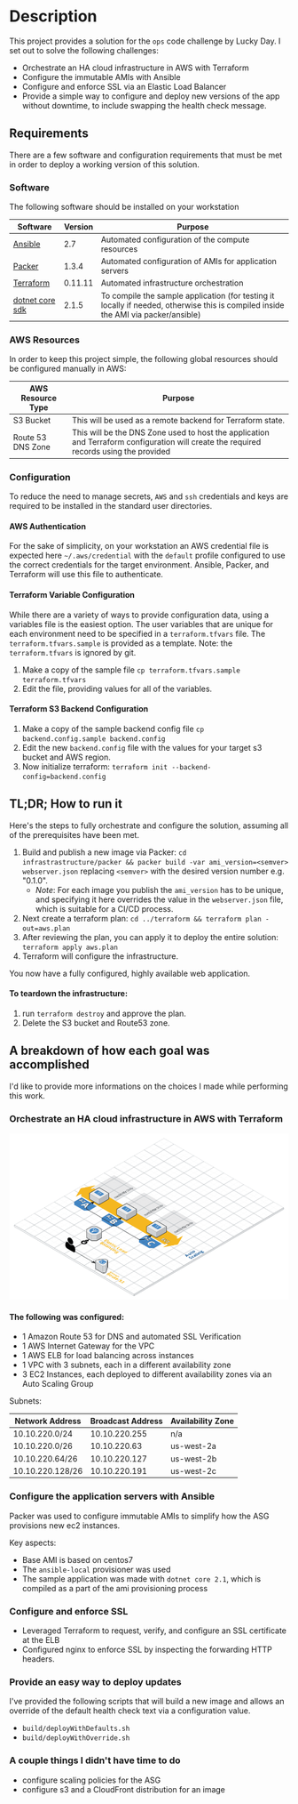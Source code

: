 # Description

This project provides a solution for the `ops` code challenge by Lucky Day.  I set out to solve the following challenges:

- Orchestrate an HA cloud infrastructure in AWS with Terraform
- Configure the immutable AMIs with Ansible
- Configure and enforce SSL via an Elastic Load Balancer
- Provide a simple way to configure and deploy new versions of the app without downtime, to include swapping the health check message.



## Requirements

There are a few software and configuration requirements that must be met in order to deploy a working version of this solution.

### Software

The following software should be installed on your workstation

| Software                                                     | Version | Purpose                                                      |
| ------------------------------------------------------------ | ------- | ------------------------------------------------------------ |
| [Ansible](https://docs.ansible.com/ansible/2.5/installation_guide/intro_installation.html) | 2.7     | Automated configuration of the compute resources             |
| [Packer](https://www.packer.io/downloads.html)               | 1.3.4   | Automated configuration of AMIs for application servers      |
| [Terraform](https://www.terraform.io/intro/getting-started/install.html) | 0.11.11 | Automated infrastructure orchestration                       |
| [dotnet core sdk](https://www.microsoft.com/net/download)    | 2.1.5   | To compile the sample application (for testing it locally if needed, otherwise this is compiled inside the AMI via packer/ansible) |

### AWS Resources

In order to keep this project simple, the following global resources should be configured manually in AWS:

| AWS Resource Type | Purpose                                                      |
| ----------------- | ------------------------------------------------------------ |
| S3 Bucket         | This will be used as a remote backend for Terraform state.   |
| Route 53 DNS Zone | This will be the DNS Zone used to host the application and Terraform configuration will create the required records using the provided |

### Configuration

To reduce the need to manage secrets, `AWS` and `ssh` credentials and keys are required to be installed in the standard user directories.

#### AWS Authentication

For the sake of simplicity, on your workstation an AWS credential file is expected here `~/.aws/credential` with the `default` profile configured to use the correct credentials for the target environment.  Ansible, Packer, and Terraform will use this file to authenticate.

#### Terraform Variable Configuration

While there are a variety of ways to provide configuration data, using a variables file is the easiest option.  The user variables that are unique for each environment need to be specified in a `terraform.tfvars` file.  The `terraform.tfvars.sample` is provided as a template.  Note: the `terraform.tfvars` is ignored by git.

1. Make a copy of the sample file `cp terraform.tfvars.sample terraform.tfvars`
2. Edit the file, providing values for all of the variables.

#### Terraform S3 Backend Configuration

1. Make a copy of the sample backend config file `cp backend.config.sample backend.config`
2. Edit the new `backend.config` file with the values for your target s3 bucket and AWS region.
3. Now initialize terraform: `terraform init --backend-config=backend.config`

## TL;DR;  How to run it

Here's the steps to fully orchestrate and configure the solution, assuming all of the prerequisites have been met.

1. Build and publish a new image via Packer: `cd infrastrastructure/packer && packer build -var ami_version=<semver> webserver.json`  replacing `<semver>` with the desired version number e.g. "0.1.0". 
   - *Note*: For each image you publish the `ami_version` has to be unique, and specifying it here overrides the value in the `webserver.json` file, which is suitable for a CI/CD process.
2. Next create a terraform plan: `cd ../terraform && terraform plan -out=aws.plan`
3. After reviewing the plan, you can apply it to deploy the entire solution: `terraform apply aws.plan`
4. Terraform will configure the infrastructure.

You now have a fully configured, highly available web application.

#### To teardown the infrastructure:

1. run `terraform destroy` and approve the plan.
2. Delete the S3 bucket and Route53 zone.

## A breakdown of how each goal was accomplished

I'd like to provide more informations on the choices I made while performing this work.

### Orchestrate an HA cloud infrastructure in AWS with Terraform

![](readme_images/ha-web-aws.png)

#### The following was configured:

- 1 Amazon Route 53 for DNS and automated SSL Verification
- 1 AWS Internet Gateway for the VPC
- 1 AWS ELB for load balancing across instances
- 1 VPC with 3 subnets, each in a different availability zone
- 3 EC2 Instances, each deployed to different availability zones via an Auto Scaling Group

Subnets:

| Network Address  | Broadcast Address | Availability Zone |
| ---------------- | ----------------- | ----------------- |
| 10.10.220.0/24   | 10.10.220.255     | n/a               |
| 10.10.220.0/26   | 10.10.220.63      | us-west-2a        |
| 10.10.220.64/26  | 10.10.220.127     | us-west-2b        |
| 10.10.220.128/26 | 10.10.220.191     | us-west-2c        |

### Configure the application servers with Ansible

Packer was used to configure immutable AMIs to simplify how the ASG provisions new ec2 instances.

Key aspects:

- Base AMI is based on centos7
- The `ansible-local` provisioner was used
- The sample application was made with `dotnet core 2.1`, which is compiled as a part of the ami provisioning process

### Configure and enforce SSL

- Leveraged Terraform to request, verify, and configure an SSL certificate at the ELB
- Configured nginx to enforce SSL by inspecting the forwarding HTTP headers.


### Provide an easy way to deploy updates

I've provided the following scripts that will build a new image and allows an override of the default health check text via a configuration value.

- `build/deployWithDefaults.sh`
- `build/deployWithOverride.sh`

### A couple things I didn't have time to do

- configure scaling policies for the ASG
- configure s3 and a CloudFront distribution for an image

